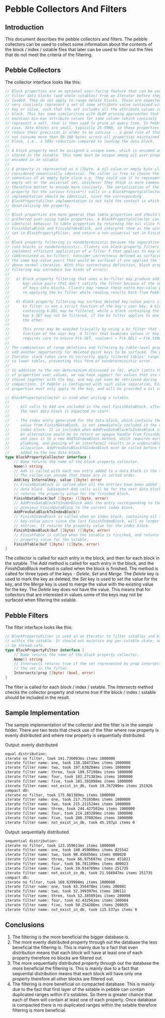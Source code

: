 # Pebble Collectors And Filters

## Introduction

This document describes the pebble collectors and filters. The pebble collectors can be used to collect
some information about the contents of the block / index / sstable files that later can be used to filter
out the files that do not meet the criteria of the filtering.

## Pebble Collectors

The collector interface looks like this:

```go
// Block properties are an optional user-facing feature that can be used to
// filter data blocks (and whole sstables) from an Iterator before they are
// loaded. They do not apply to range delete blocks. These are expected to
// very concisely represent a set of some attribute value contained within the
// key or value, such that the set includes all the attribute values in the
// block. This has some similarities with OLAP pruning approaches that
// maintain min-max attribute values for some column (which concisely
// represent a set), that is then used to prune at query time. In Pebble's
// case, data blocks are small, typically 25-50KB, so these properties should
// reduce their precision in order to be concise -- a good rule of thumb is to
// not consume more than 50-100 bytes across all properties maintained for a
// block, i.e., a 500x reduction compared to loading the data block.
//
// A block property must be assigned a unique name, which is encoded and
// stored in the sstable. This name must be unique among all user-properties
// encoded in an sstable.
//
// A property is represented as a []byte. A nil value or empty byte slice are
// considered semantically identical. The caller is free to choose the
// semantics of an empty byte slice e.g. they could use it to represent the
// empty set or the universal set, whichever they think is more common and
// therefore better to encode more concisely. The serialization of the
// property for the various Finish*() calls in a BlockPropertyCollector
// implementation should be identical, since the corresponding
// BlockPropertyFilter implementation is not told the context in which it is
// deserializing the property.
//
// Block properties are more general than table properties and should be
// preferred over using table properties. A BlockPropertyCollector can achieve
// identical behavior to table properties by returning the nil slice from
// FinishDataBlock and FinishIndexBlock, and interpret them as the universal
// set in BlockPropertyFilter, and return a non-universal set in FinishTable.
//
// Block property filtering is nondeterministic because the separation of keys
// into blocks is nondeterministic. Clients use block-property filters to
// implement efficient application of a filter F that applies to key-value pairs
// (abbreviated as kv-filter). Consider correctness defined as surfacing exactly
// the same key-value pairs that would be surfaced if one applied the filter F
// above normal iteration. With this correctness definition, block property
// filtering may introduce two kinds of errors:
//
//   a) Block property filtering that uses a kv-filter may produce additional
//      key-value pairs that don't satisfy the filter because of the separation
//      of keys into blocks. Clients may remove these extra key-value pairs by
//      re-applying the kv filter while reading results back from Pebble.
//
//   b) Block property filtering may surface deleted key-value pairs if the
//      kv filter is not a strict function of the key's user key. A block
//      containing k.DEL may be filtered, while a block containing the deleted
//      key k.SET may not be filtered, if the kv filter applies to one but not
//      the other.
//
//      This error may be avoided trivially by using a kv filter that is a pure
//      function of the user key. A filter that examines values or key kinds
//      requires care to ensure F(k.SET, <value>) = F(k.DEL) = F(k.SINGLEDEL).
//
// The combination of range deletions and filtering by table-level properties
// add another opportunity for deleted point keys to be surfaced. The pebble
// Iterator stack takes care to correctly apply filtered tables' range deletions
// to lower tables, preventing this form of nondeterministic error.
//
// In addition to the non-determinism discussed in (b), which limits the use
// of properties over values, we now have support for values that are not
// stored together with the key, and may not even be retrieved during
// compactions. If Pebble is configured with such value separation, block
// properties must only apply to the key, and will be provided a nil value.

// BlockPropertyCollector is used when writing a sstable.
//
//   - All calls to Add are included in the next FinishDataBlock, after which
//     the next data block is expected to start.
//
//   - The index entry generated for the data block, which contains the return
//     value from FinishDataBlock, is not immediately included in the current
//     index block. It is included when AddPrevDataBlockToIndexBlock is called.
//     An alternative would be to return an opaque handle from FinishDataBlock
//     and pass it to a new AddToIndexBlock method, which requires more
//     plumbing, and passing of an interface{} results in a undesirable heap
//     allocation. AddPrevDataBlockToIndexBlock must be called before keys are
//     added to the new data block.
type BlockPropertyCollector interface {
	// Name returns the name of the block property collector.
	Name() string
	// Add is called with each new entry added to a data block in the sstable.
	// The callee can assume that these are in sorted order.
	Add(key InternalKey, value []byte) error
	// FinishDataBlock is called when all the entries have been added to a
	// data block. Subsequent Add calls will be for the next data block. It
	// returns the property value for the finished block.
	FinishDataBlock(buf []byte) ([]byte, error)
	// AddPrevDataBlockToIndexBlock adds the entry corresponding to the
	// previous FinishDataBlock to the current index block.
	AddPrevDataBlockToIndexBlock()
	// FinishIndexBlock is called when an index block, containing all the
	// key-value pairs since the last FinishIndexBlock, will no longer see new
	// entries. It returns the property value for the index block.
	FinishIndexBlock(buf []byte) ([]byte, error)
	// FinishTable is called when the sstable is finished, and returns the
	// property value for the sstable.
	FinishTable(buf []byte) ([]byte, error)
}
```

The collector is called for each entry in the block, and then for each block in the sstable. The *Add* method 
is called for each entry in the block, and the *FinishDataBlock* method is called when the block is finished.
The method is called for three types of the keys - *Delete*, *Set* and *Merge*. The *Delete* key is used to
mark the key as deleted, the *Set* key is used to set the value for the key, and the *Merge* key is used to
merge the value with the existing value for the key. The *Delete* key does not have the value. This means that
for collectors that are interested in values some of the keys may not be surfaced when filtering the sstable.

## Pebble Filters

The filter interface looks like this:

```go
// BlockPropertyFilter is used in an Iterator to filter sstables and blocks
// within the sstable. It should not maintain any per-sstable state, and must
// be thread-safe.
type BlockPropertyFilter interface {
	// Name returns the name of the block property collector.
	Name() string
	// Intersects returns true if the set represented by prop intersects with
	// the set in the filter.
	Intersects(prop []byte) (bool, error)
}
```

The filter is called for each block / index / sstable. The *Intersects* method checks the collector property and 
returns *true* if the block / index / sstable should be included in the result.

## Sample Implementation

The sample implementation of the collector and the filter is in the *sample* folder. There are two tests that check
use of the filter where row property is evenly distributed and where row property is sequentially distributed.

Output: evenly distributed

```bash
equal distribution:
iterate no filter, took 141.736093ms items 1000000
iterate filter name: one, took 138.184733ms items 1000000
iterate filter name: two, took 197.630284ms items 1000000
iterate filter name: three, took 189.57198ms items 1000000
iterate filter name: four, took 182.271383ms items 1000000
iterate filter name: five, took 181.391098ms items 1000000
iterate filter name: not_exist_in_db, took 19.767209ms items 251926
compact db:
iterate no filter, took 175.061389ms items 1000000
iterate filter name: one, took 217.751658ms items 1000000
iterate filter name: two, took 215.211524ms items 1000000
iterate filter name: three, took 244.427502ms items 1000000
iterate filter name: four, took 214.183289ms items 1000000
iterate filter name: five, took 208.370026ms items 1000000
iterate filter name: not_exist_in_db, took 45.197µs items 0
```

Output: sequentially distributed

```bash
sequential distribution:
iterate no filter, took 123.359613ms items 1000000
iterate filter name: one, took 140.459008ms items 825542
iterate filter name: two, took 98.458456ms items 800020
iterate filter name: three, took 66.975697ms items 451821
iterate filter name: four, took 56.781109ms items 400023
iterate filter name: five, took 19.914769ms items 251735
iterate filter name: not_exist_in_db, took 21.566947ms items 251735
compact db:
iterate no filter, took 168.639998ms items 1000000
iterate filter name: one, took 43.356478ms items 200081
iterate filter name: two, took 52.399397ms items 200111
iterate filter name: three, took 52.385891ms items 200090
iterate filter name: four, took 42.432561ms items 200084
iterate filter name: five, took 50.254286ms items 200035
iterate filter name: not_exist_in_db, took 115.537µs items 0
```

## Conclusions

1. The filtering is the more beneficial the bigger database is.
2. The more evenly distributed property through out the database the less beneficial the filtering is. 
This is mainly due to a fact that even distribution means that each block will have at least one of each
property therefore no blocks are filtered out.
3. The more sequentially distributed property through out the database the more beneficial the filtering is.
This is mainly due to a fact that sequential distribution means that each block will have only one property
therefore all other blocks are filtered out.
4. The filtering is more beneficial on compacted database. This is mainly due to the fact that first layer of the 
sstable in pebble can contain duplicated ranges within it's sstables. So there is greater chance that each of them
will contain at least one of each property. Once database is compacted there is no duplicated ranges within the 
sstable therefore filtering is more beneficial.


